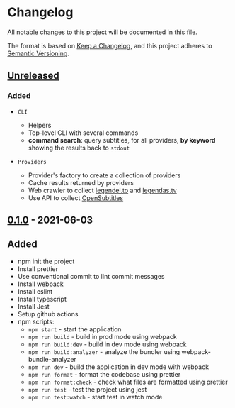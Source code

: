 # Changelog

All notable changes to this project will be documented in this file.

The format is based on [Keep a Changelog](https://keepachangelog.com/en/1.0.0/),
and this project adheres to [Semantic Versioning](https://semver.org/spec/v2.0.0.html).

## [Unreleased]

### Added

-   `CLI`

    -   Helpers
    -   Top-level CLI with several commands
    -   **command search**: query subtitles, for all providers, **by keyword** showing the results back to `stdout`

-   `Providers`
    -   Provider's factory to create a collection of providers
    -   Cache results returned by providers
    -   Web crawler to collect [legendei.to](https://legendei.to) and [legendas.tv](http://legendas.tv)
    -   Use API to collect [OpenSubtitles](http://opensubtitles.com/)

## [0.1.0] - 2021-06-03

## Added

-   npm init the project
-   Install prettier
-   Use conventional commit to lint commit messages
-   Install webpack
-   Install eslint
-   Install typescript
-   Install Jest
-   Setup github actions
-   npm scripts:
    -   `npm start` - start the application
    -   `npm run build` - build in prod mode using webpack
    -   `npm run build:dev` - build in dev mode using webpack
    -   `npm run build:analyzer` - analyze the bundler using webpack-bundle-analyzer
    -   `npm run dev` - build the application in dev mode with webpack
    -   `npm run format` - format the codebase using prettier
    -   `npm run format:check` - check what files are formatted using prettier
    -   `npm run test` - test the project using jest
    -   `npm run test:watch` - start test in watch mode

[unreleased]: https://github.com/pherval/subtitle-finder/compare/v0.1.0...HEAD
[0.1.0]: https://github.com/pherval/subtitle-finder/tag/v0.1.0
